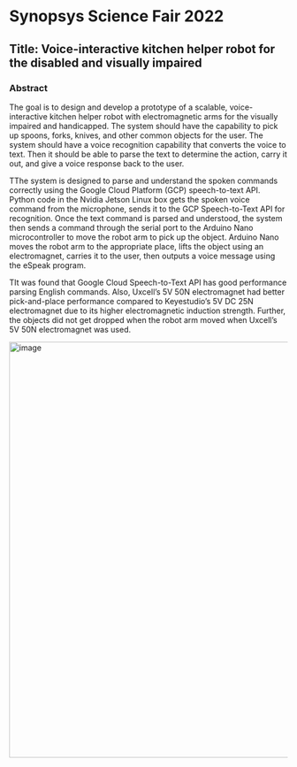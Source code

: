 # Synopsys Science Fair 2022
## Title: Voice-interactive kitchen helper robot for the disabled and visually impaired 
### Abstract
<p>The goal is to design and develop a prototype of a scalable, voice-interactive kitchen helper robot with electromagnetic arms for the visually impaired and handicapped. The system should have the capability to pick up spoons, forks, knives, and other common objects for the user. The system should have a voice recognition capability that converts the voice to text. Then it should be able to parse the text to determine the action, carry it out, and give a voice response back to the user.</p>
<p>TThe system is designed to parse and understand the spoken commands correctly using the Google Cloud Platform (GCP) speech-to-text API. Python code in the Nvidia Jetson Linux box gets the spoken voice command from the microphone, sends it to the GCP Speech-to-Text API for recognition. Once the text command is parsed and understood, the system then sends a command through the serial port to the Arduino Nano microcontroller to move the robot arm to pick up the object. Arduino Nano moves the robot arm to the appropriate place, lifts the object using an electromagnet, carries it to the user, then outputs a voice message using the eSpeak program.</p>
<p>TIt was found that Google Cloud Speech-to-Text API has good performance parsing English commands. Also, Uxcell’s 5V 50N electromagnet had better pick-and-place performance compared to Keyestudio’s 5V DC 25N electromagnet due to its higher electromagnetic induction strength. Further, the objects did not get dropped when the robot arm moved when Uxcell’s 5V 50N electromagnet was used.</p>
<img width="752" alt="image" src="https://user-images.githubusercontent.com/97870868/155863610-5d4e4e98-c58f-4202-86b5-05a5064eaf65.png">
